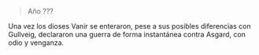 > Año ???

Una vez los dioses Vanir se enteraron, pese a sus posibles diferencias con Gullveig, declararon una guerra de forma instantánea contra Asgard, con odio y venganza.